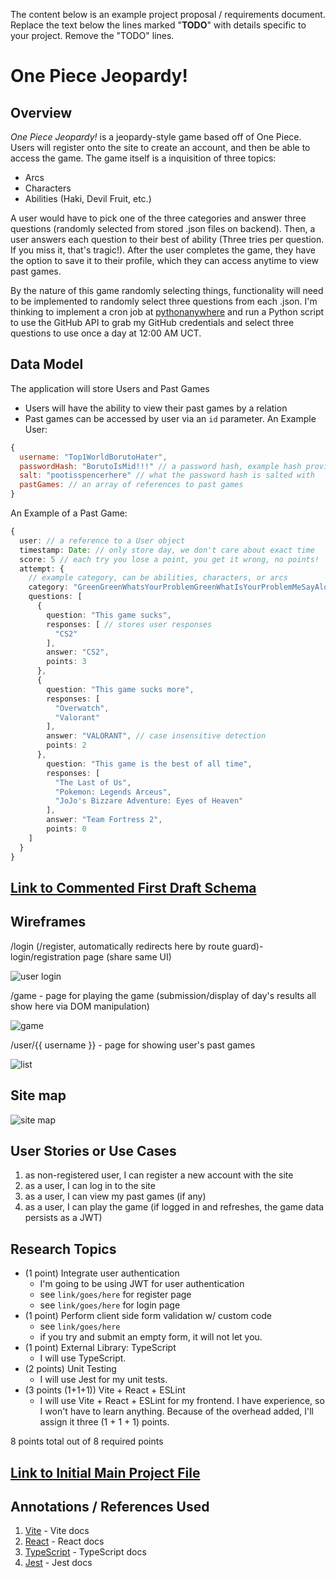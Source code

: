 The content below is an example project proposal / requirements document. Replace the text below the lines marked "__TODO__" with details specific to your project. Remove the "TODO" lines.

# One Piece Jeopardy! 

## Overview

*One Piece Jeopardy!* is a jeopardy-style game based off of One Piece. Users will register onto the site to create an account, and then be able to access the game. The game itself is a inquisition of three topics:
* Arcs
* Characters
* Abilities (Haki, Devil Fruit, etc.)

A user would have to pick one of the three categories and answer three questions (randomly selected from stored .json files on backend). Then, a user answers each question to their best of ability (Three tries per question. If you miss it, that's tragic!). After the user completes the game, they have the option to save it to their profile, which they can access anytime to view past games.

By the nature of this game randomly selecting things, functionality will need to be implemented to randomly select three questions from each .json. I'm thinking to implement a cron job at [pythonanywhere](pythonanywhere.com) and run a Python script to use the GitHub API to grab my GitHub credentials and select three questions to use once a day at 12:00 AM UCT. 

## Data Model

The application will store Users and Past Games 

* Users will have the ability to view their past games by a relation
* Past games can be accessed by user via an `id` parameter.
An Example User:

```javascript
{
  username: "Top1WorldBorutoHater",
  passwordHash: "BorutoIsMid!!!" // a password hash, example hash provided
  salt: "pootisspencerhere" // what the password hash is salted with
  pastGames: // an array of references to past games
}
```

An Example of a Past Game:

```typescript
{
  user: // a reference to a User object
  timestamp: Date: // only store day, we don't care about exact time
  score: 5 // each try you lose a point, you get it wrong, no points!
  attempt: {
    // example category, can be abilities, characters, or arcs
    category: "GreenGreenWhatsYourProblemGreenWhatIsYourProblemMeSayAloneRampMeSayAloneRamp"
    questions: [
      {
        question: "This game sucks",
        responses: [ // stores user responses
          "CS2"
        ],
        answer: "CS2",
        points: 3
      },
      {
        question: "This game sucks more",
        responses: [ 
          "Overwatch",
          "Valorant"
        ],
        answer: "VALORANT", // case insensitive detection
        points: 2
      },
        question: "This game is the best of all time",
        responses: [ 
          "The Last of Us",
          "Pokemon: Legends Arceus",
          "JoJo's Bizzare Adventure: Eyes of Heaven"
        ],
        answer: "Team Fortress 2",
        points: 0
    ]
  }
}
```


## [Link to Commented First Draft Schema](backend/db.ts) 

## Wireframes

/login (/register, automatically redirects here by route guard)- login/registration page (share same UI)

![user login](documentation/login.jpg)

/game - page for playing the game (submission/display of day's results all show here via DOM manipulation)

![game](documentation/game.jpg)

/user/{{ username }} - page for showing user's past games

![list](documentation/profile.jpg)

## Site map

![site map](documentation/site-map.jpg)

## User Stories or Use Cases

1. as non-registered user, I can register a new account with the site
2. as a user, I can log in to the site
3. as a user, I can view my past games (if any)
4. as a user, I can play the game (if logged in and refreshes, the game data persists as a JWT)

## Research Topics

* (1 point) Integrate user authentication
    * I'm going to be using JWT for user authentication
    * see <code>link/goes/here</code> for register page
    * see <code>link/goes/here</code> for login page
* (1 point) Perform client side form validation w/ custom code
    * see <code>link/goes/here</code>
    * if you try and submit an empty form, it will not let you.
* (1 point) External Library: TypeScript
    * I will use TypeScript.
* (2 points) Unit Testing
    * I will use Jest for my unit tests.
* (3 points (1+1+1)) Vite + React + ESLint
    * I will use Vite + React + ESLint for my frontend. I have experience, so I won't have to learn anything. Because of the overhead added, I'll assign it three (1 + 1 + 1) points.

8 points total out of 8 required points


## [Link to Initial Main Project File](backend/app.ts)

## Annotations / References Used

1. [Vite](https://vitejs.dev/guide/)  -    Vite docs
2. [React](https://react.dev/reference/react) - React docs
3. [TypeScript](https://www.typescriptlang.org/docs/handbook/intro.html)  -  TypeScript docs
4. [Jest](https://jestjs.io/docs/getting-started)  -  Jest docs

